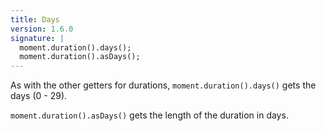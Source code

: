 ```yaml
---
title: Days
version: 1.6.0
signature: |
  moment.duration().days();
  moment.duration().asDays();
---
```



As with the other getters for durations, `moment.duration().days()` gets the days (0 - 29).

`moment.duration().asDays()` gets the length of the duration in days.
